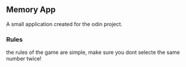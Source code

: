 ## Memory App
A small application created for the odin project.

### Rules
the rules of the game are simple, make sure you dont selecte the same number twice!
